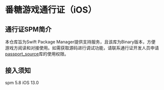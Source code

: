 # 番糖游戏通行证（iOS）



## 通行证SPM简介

本仓库旨为Swift Package Manager提供支持服务，且该库为Binary版本，方便游戏方阅读和对接使用。如需获取源码进行调试功能，请联系通行证开发人员申请[passport_source](http://117.186.215.226:8888/zhesi/passport_source.git)库的使用权限。

## 接入须知
spm 5.8
iOS 13.0
